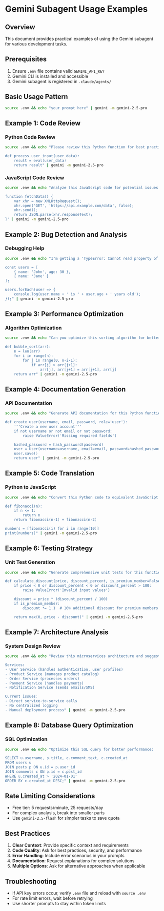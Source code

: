 # Gemini Subagent Usage Examples

## Overview
This document provides practical examples of using the Gemini subagent for various development tasks.

## Prerequisites
1. Ensure `.env` file contains valid `GEMINI_API_KEY`
2. Gemini CLI is installed and accessible
3. Gemini subagent is registered in `.claude/agents/`

## Basic Usage Pattern
```bash
source .env && echo "your prompt here" | gemini -m gemini-2.5-pro
```

## Example 1: Code Review

### Python Code Review
```bash
source .env && echo "Please review this Python function for best practices, security, and optimization:

def process_user_input(user_data):
    result = eval(user_data)
    return result" | gemini -m gemini-2.5-pro
```

### JavaScript Code Review
```bash
source .env && echo "Analyze this JavaScript code for potential issues:

function fetchData() {
    var xhr = new XMLHttpRequest();
    xhr.open('GET', 'https://api.example.com/data', false);
    xhr.send();
    return JSON.parse(xhr.responseText);
}" | gemini -m gemini-2.5-pro
```

## Example 2: Bug Detection and Analysis

### Debugging Help
```bash
source .env && echo "I'm getting a 'TypeError: Cannot read property of undefined' error in this code. Can you help identify the issue?

const users = [
    { name: 'John', age: 30 },
    { name: 'Jane' }
];

users.forEach(user => {
    console.log(user.name + ' is ' + user.age + ' years old');
});" | gemini -m gemini-2.5-pro
```

## Example 3: Performance Optimization

### Algorithm Optimization
```bash
source .env && echo "Can you optimize this sorting algorithm for better performance?

def bubble_sort(arr):
    n = len(arr)
    for i in range(n):
        for j in range(0, n-i-1):
            if arr[j] > arr[j+1]:
                arr[j], arr[j+1] = arr[j+1], arr[j]
    return arr" | gemini -m gemini-2.5-pro
```

## Example 4: Documentation Generation

### API Documentation
```bash
source .env && echo "Generate API documentation for this Python function:

def create_user(username, email, password, role='user'):
    '''Create a new user account'''
    if not username or not email or not password:
        raise ValueError('Missing required fields')

    hashed_password = hash_password(password)
    user = User(username=username, email=email, password=hashed_password, role=role)
    user.save()
    return user" | gemini -m gemini-2.5-pro
```

## Example 5: Code Translation

### Python to JavaScript
```bash
source .env && echo "Convert this Python code to equivalent JavaScript:

def fibonacci(n):
    if n <= 1:
        return n
    return fibonacci(n-1) + fibonacci(n-2)

numbers = [fibonacci(i) for i in range(10)]
print(numbers)" | gemini -m gemini-2.5-pro
```

## Example 6: Testing Strategy

### Unit Test Generation
```bash
source .env && echo "Generate comprehensive unit tests for this function:

def calculate_discount(price, discount_percent, is_premium_member=False):
    if price < 0 or discount_percent < 0 or discount_percent > 100:
        raise ValueError('Invalid input values')

    discount = price * (discount_percent / 100)
    if is_premium_member:
        discount *= 1.1  # 10% additional discount for premium members

    return max(0, price - discount)" | gemini -m gemini-2.5-pro
```

## Example 7: Architecture Analysis

### System Design Review
```bash
source .env && echo "Review this microservices architecture and suggest improvements:

Services:
- User Service (handles authentication, user profiles)
- Product Service (manages product catalog)
- Order Service (processes orders)
- Payment Service (handles payments)
- Notification Service (sends emails/SMS)

Current issues:
- Direct service-to-service calls
- No centralized logging
- Manual deployment process" | gemini -m gemini-2.5-pro
```

## Example 8: Database Query Optimization

### SQL Optimization
```bash
source .env && echo "Optimize this SQL query for better performance:

SELECT u.username, p.title, c.comment_text, c.created_at
FROM users u
JOIN posts p ON u.id = p.user_id
JOIN comments c ON p.id = c.post_id
WHERE u.created_at > '2024-01-01'
ORDER BY c.created_at DESC;" | gemini -m gemini-2.5-pro
```

## Rate Limiting Considerations
- Free tier: 5 requests/minute, 25 requests/day
- For complex analysis, break into smaller parts
- Use `gemini-2.5-flash` for simpler tasks to save quota

## Best Practices
1. **Clear Context**: Provide specific context and requirements
2. **Code Quality**: Ask for best practices, security, and performance
3. **Error Handling**: Include error scenarios in your prompts
4. **Documentation**: Request explanations for complex solutions
5. **Multiple Options**: Ask for alternative approaches when applicable

## Troubleshooting
- If API key errors occur, verify `.env` file and reload with `source .env`
- For rate limit errors, wait before retrying
- Use shorter prompts to stay within token limits
